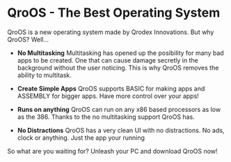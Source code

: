 
# **QroOS - The Best Operating System**
QroOS is a new operating system made by Qrodex Innovations. But why QroOS? Well...

- **No Multitasking**
Multitasking has opened up the posibility for many bad apps to be created. One that can cause damage secretly in the background without the user noticing. This is why QroOS removes the ability to multitask.

- **Create Simple Apps**
QroOS supports BASIC for making apps and ASSEMBLY for bigger apps. Have more control over your apps!

- **Runs on anything**
QroOS can run on any x86 based processors as low as the 386. Thanks to the no multitasking support QroOS has.

- **No Distractions**
QroOS has a very clean UI with no distractions. No ads, clock or anything. Just the app your running
  
So what are you waiting for? Unleash your PC and download QroOS now!
